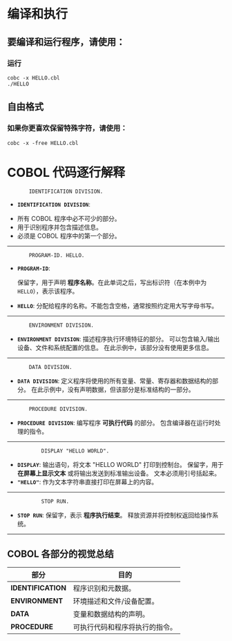 # 编译和执行
## 要编译和运行程序，请使用：

### 运行

```cobol
cobc -x HELLO.cbl
./HELLO
```
## 自由格式
### 如果你更喜欢保留特殊字符，请使用：

```cobol
cobc -x -free HELLO.cbl
```

# COBOL 代码逐行解释

```cobol
       IDENTIFICATION DIVISION.
```

* **`IDENTIFICATION DIVISION`**:
- 所有 COBOL 程序中必不可少的部分。
- 用于识别程序并包含描述信息。
- 必须是 COBOL 程序中的第一个部分。

---

```cobol
       PROGRAM-ID. HELLO.
```

* **`PROGRAM-ID`**:

  保留字，用于声明 **程序名称**。在此单词之后，写出标识符（在本例中为 `HELLO`），表示该程序。

* **`HELLO`**:
  分配给程序的名称。不能包含空格，通常按照约定用大写字母书写。

---

```cobol
       ENVIRONMENT DIVISION.
```

* **`ENVIRONMENT DIVISION`**:
  描述程序执行环境特征的部分。
  可以包含输入/输出设备、文件和系统配置的信息。
  在此示例中，该部分没有使用更多信息。

---

```cobol
       DATA DIVISION.
```

* **`DATA DIVISION`**:
  定义程序将使用的所有变量、常量、寄存器和数据结构的部分。
  在此示例中，没有声明数据，但该部分是标准结构的一部分。

---

```cobol
       PROCEDURE DIVISION.
```

* **`PROCEDURE DIVISION`**:
  编写程序 **可执行代码** 的部分。
  包含编译器在运行时处理的指令。

---

```cobol
           DISPLAY "HELLO WORLD".
```

* **`DISPLAY`**:
  输出语句，将文本 "HELLO WORLD" 打印到控制台。
  保留字，用于 **在屏幕上显示文本** 或将输出发送到标准输出设备。
  文本必须用引号括起来。
* **`"HELLO"`**:
  作为文本字符串直接打印在屏幕上的内容。
---

```cobol
           STOP RUN.
```

* **`STOP RUN`**:
  保留字，表示 **程序执行结束**。
  释放资源并将控制权返回给操作系统。

---

## COBOL 各部分的视觉总结

| 部分                 | 目的                                                         |
| ------------------ | ------------------------------------------------------------- |
| **IDENTIFICATION** | 程序识别和元数据。                                          |
| **ENVIRONMENT**    | 环境描述和文件/设备配置。                                   |
| **DATA**           | 变量和数据结构的声明。                                      |
| **PROCEDURE**      | 可执行代码和程序将执行的指令。                              |
